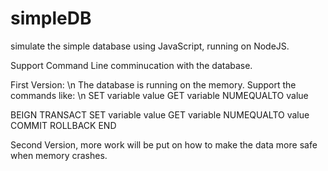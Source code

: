 # simpleDB
simulate the simple database using JavaScript, running on NodeJS.

Support Command Line comminucation with the database.

First Version: \n 
The database is running on the memory. Support the commands like: \n 
SET variable value
GET variable
NUMEQUALTO value

BEIGN
TRANSACT
SET variable value
GET variable
NUMEQUALTO value
COMMIT
ROLLBACK
END

Second Version, more work will be put on how to make the data more safe when memory crashes. 
